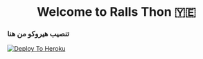 <h1 align="center"><b>Welcome to Ralls Thon 🇾🇪 </b></h1>


### تنصيب هيروكو من هنا
[![Deploy To Heroku](https://www.herokucdn.com/deploy/button.svg)](https://heroku.com/deploy?template=https://github.com/RallsTeam/Ralls_pack)

